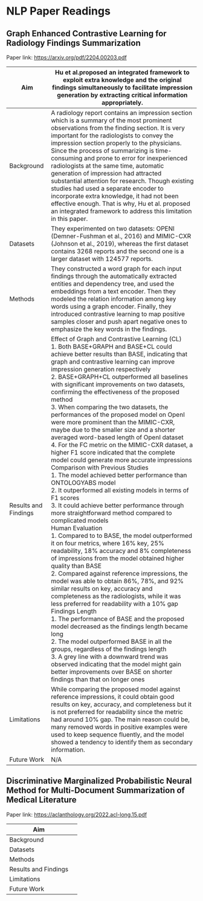 # NLP Paper Readings

## Graph Enhanced Contrastive Learning for Radiology Findings Summarization

Paper link: https://arxiv.org/pdf/2204.00203.pdf

| Aim | Hu et al.proposed an integrated framework to exploit extra knowledge and the original findings simultaneously to facilitate impression generation by extracting critical information appropriately.| 
| ------- | --- | 
| Background | A radiology report contains an impression section which is a summary of the most prominent observations from the finding section. It is very important for the radiologists to convey the impression section properly to the physicians. Since the process of summarizing is time-consuming and prone to error for inexperienced radiologists at the same time, automatic generation of impression had attracted substantial attention for research. Though existing studies had used a separate encoder to incorporate extra knowledge, it had not been effective enough. That is why, Hu et al. proposed an integrated framework to address this limitation in this paper. | 
| Datasets | They experimented on two datasets: OPENI (Demner-Fushman et al., 2016) and MIMIC-CXR (Johnson et al., 2019), whereas the first dataset contains 3268 reports and the second one is a larger dataset with 124577 reports. | 
| Methods | They constructed a word graph for each input findings through the automatically extracted entities and dependency tree, and used the embeddings from a text encoder. Then they modeled the relation information among key words using a graph encoder. Finally, they introduced contrastive learning to map positive samples closer and push apart negative ones to emphasize the key words in the findings. |  
| Results and Findings| Effect of Graph and Contrastive Learning (CL) <br> 1. Both BASE+GRAPH and BASE+CL could achieve better results than BASE, indicating that graph and contrastive learning can improve impression generation respectively <br> 2. BASE+GRAPH+CL outperformed all baselines with significant improvements on two datasets, confirming the effectiveness of the proposed method <br> 3. When comparing the two datasets, the performances of the proposed model on OpenI were more prominent than the MIMIC-CXR, maybe due to the smaller size and a shorter averaged word-based length of OpenI dataset <br> 4. For the FC metric on the MIMIC-CXR dataset, a higher F1 score indicated that the complete model could generate more accurate impressions <br> Comparison with Previous Studies <br> 1. The model achieved better performance than ONTOLOGYABS model <br> 2. It outperformed all existing models in terms of F1 scores <br> 3. It could achieve better performance through more straightforward method compared to complicated models <br> Human Evaluation <br> 1. Compared to to BASE, the model outperformed it on four metrics, where 16% key, 25% readability, 18% accuracy and 8% completeness of impressions from the model obtained higher quality than BASE <br> 2. Compared against reference impressions, the model was able to obtain 86%, 78%, and 92% similar results on key, accuracy and completeness as the radiologists, while it was less preferred for readability with a 10% gap <br> Findings Length <br> 1. The performance of BASE and the proposed model decreased as the findings length became long <br> 2. The model outperformed BASE in all the groups, regardless of the findings length <br> 3. A grey line with a downward trend was observed indicating that the model might gain better improvements over BASE on shorter findings than that on longer ones | 
| Limitations | While comparing the proposed model against reference impressions, it could obtain good results on key, accuracy, and completeness but it is not preferred for readability since the metric had around 10% gap. The main reason could be, many removed words in positive examples were used to keep sequence fluently, and the model showed a tendency to identify them as secondary information.|  
| Future Work | N/A | 

## Discriminative Marginalized Probabilistic Neural Method for Multi-Document Summarization of Medical Literature

Paper link: https://aclanthology.org/2022.acl-long.15.pdf

| Aim | | 
| ------- | --- | 
| Background | | 
| Datasets |  | 
| Methods |  |  
| Results and Findings|  | 
| Limitations | |  
| Future Work | | 

